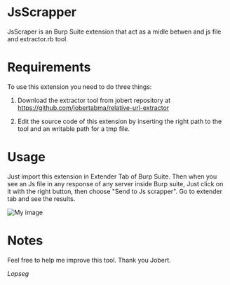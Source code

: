 # JsScrapper
JsScraper is an Burp Suite extension that act as a midle betwen and js file and extractor.rb tool.

# Requirements 

To use this extension you need to do three things:
1. Download the extractor tool from jobert repository at https://github.com/jobertabma/relative-url-extractor

2. Edit the source code of this extension by inserting the right path to the tool and an writable path for a tmp file.

# Usage

Just import this extension in Extender Tab of Burp Suite.
Then when you see an Js file in any response of any server inside Burp suite, 
Just click on it with the right button, then choose "Send to Js scrapper".
Go to extender tab and see the results.

![My image](https://raw.githubusercontent.com/Lopseg/JsScrapper/master/output_jsscrapper.png)

# Notes

Feel free to help me improve this tool. Thank you Jobert.


*Lopseg*
